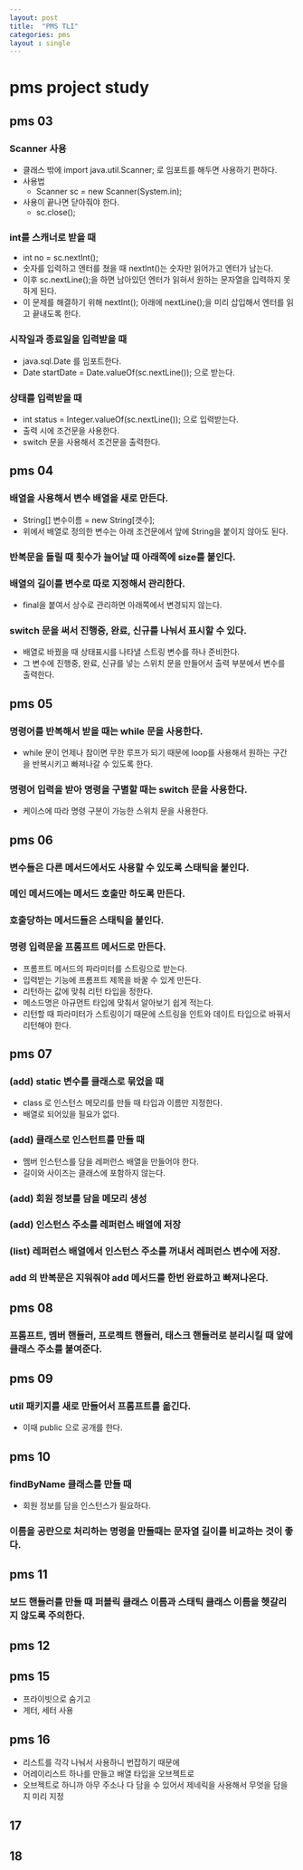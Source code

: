 ```yaml
---
layout: post
title:  "PMS TLI"
categories: pms
layout : single
---
```


# pms project study

## pms 03

### Scanner 사용
- 클래스 밖에 import java.util.Scanner; 로 임포트를 해두면 사용하기 편하다.
- 사용법
    - Scanner sc = new Scanner(System.in);
- 사용이 끝나면 닫아줘야 한다.
    - sc.close();

### int를 스캐너로 받을 때
- int no = sc.nextInt();
- 숫자를 입력하고 엔터를 쳤을 때 nextInt()는 숫자만 읽어가고 엔터가 남는다.
- 이후 sc.nextLine();을 하면 남아있던 엔터가 읽혀서 원하는 문자열을 입력하지 못하게 된다.
- 이 문제를 해결하기 위해 nextInt(); 아래에 nextLine();을 미리 삽입해서 엔터를 읽고 끝내도록 한다.

### 시작일과 종료일을 입력받을 때
- java.sql.Date 를 임포트한다.
- Date startDate = Date.valueOf(sc.nextLine()); 으로 받는다.

### 상태를 입력받을 때
- int status = Integer.valueOf(sc.nextLine()); 으로 입력받는다.
- 출력 시에 조건문을 사용한다.
- switch 문을 사용해서 조건문을 출력한다.

## pms 04

### 배열을 사용해서 변수 배열을 새로 만든다.
- String[] 변수이름 = new String[갯수];
- 위에서 배열로 정의한 변수는 아래 조건문에서 앞에 String을 붙이지 않아도 된다.

### 반복문을 돌릴 때 횟수가 늘어날 때 아래쪽에 size를 붙인다.

### 배열의 길이를 변수로 따로 지정해서 관리한다.
- final을 붙여서 상수로 관리하면 아래쪽에서 변경되지 않는다.

### switch 문을 써서 진행중, 완료, 신규를 나눠서 표시할 수 있다.
- 배열로 바꿨을 때 상태표시를 나타낼 스트링 변수를 하나 준비한다.
- 그 변수에 진행중, 완료, 신규를 넣는 스위치 문을 만들어서 출력 부분에서 변수를 출력한다.

## pms 05

### 명령어를 반복해서 받을 때는 while 문을 사용한다.
- while 문이 언제나 참이면 무한 루프가 되기 때문에 loop를 사용해서 원하는 구간을 반복시키고 빠져나갈 수 있도록 한다.

### 명령어 입력을 받아 명령을 구별할 때는 switch 문을 사용한다.
- 케이스에 따라 명령 구분이 가능한 스위치 문을 사용한다.


## pms 06

### 변수들은 다른 메서드에서도 사용할 수 있도록 스태틱을 붙인다.

### 메인 메서드에는 메서드 호출만 하도록 만든다.

### 호출당하는 메서드들은 스태틱을 붙인다.

### 명령 입력문을 프롬프트 메서드로 만든다.
- 프롬프트 메서드의 파라미터를 스트링으로 받는다.
- 입력받는 기능에 프롬프트 제목을 바꿀 수 있게 만든다.
- 리턴하는 값에 맞춰 리턴 타입을 정한다.
- 메소드명은 아규먼트 타입에 맞춰서 알아보기 쉽게 적는다.
- 리턴할 때 파라미터가 스트링이기 때문에 스트링을 인트와 데이트 타입으로 바꿔서 리턴해야 한다.

## pms 07

### (add) static 변수를 클래스로 묶었을 때
- class 로 인스턴스 메모리를 만들 때 타입과 이름만 지정한다.
- 배열로 되어있을 필요가 없다.

### (add) 클래스로 인스턴트를 만들 때
- 멤버 인스턴스를 담을 레퍼런스 배열을 만들어야 한다.
- 길이와 사이즈는 클래스에 포함하지 않는다.

### (add) 회원 정보를 담을 메모리 생성

### (add) 인스턴스 주소를 레퍼런스 배열에 저장

### (list) 레퍼런스 배열에서 인스턴스 주소를 꺼내서 레퍼런스 변수에 저장.

### add 의 반복문은 지워줘야 add 메서드를 한번 완료하고 빠져나온다.

## pms 08

### 프롬프트, 멤버 핸들러, 프로젝트 핸들러, 태스크 핸들러로 분리시킬 때 앞에 클래스 주소를 붙여준다.

## pms 09

### util 패키지를 새로 만들어서 프롬프트를 옮긴다.
- 이때 public 으로 공개를 한다.

## pms 10

### findByName 클래스를 만들 때
- 회원 정보를 담을 인스턴스가 필요하다.

### 이름을 공란으로 처리하는 명령을 만들때는 문자열 길이를 비교하는 것이 좋다.

## pms 11

### 보드 핸들러를 만들 때 퍼블릭 클래스 이름과 스태틱 클래스 이름을 헷갈리지 않도록 주의한다.

## pms 12

## pms 15
- 프라이빗으로 숨기고
- 게터, 세터 사용

## pms 16
- 리스트를 각각 나눠서 사용하니 번잡하기 때문에
- 어레이리스트 하나를 만들고 배열 타입을 오브젝트로
- 오브젝트로 하니까 아무 주소나 다 담을 수 있어서 제네릭을 사용해서 무엇을 담을지 미리 지정

## 17

## 18




